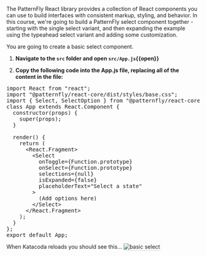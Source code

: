 The PatternFly React library provides a collection of React components you can use to build interfaces with consistent markup, styling, and behavior. In this course, we're going to build a PatternFly select component together - starting with the single select variant, and then expanding the example using the typeahead select variant and adding some customization.

You are going to create a basic select component.

1) **Navigate to the `src` folder and open `src/App.js`{{open}}**

2) **Copy the following code into the App.js file, replacing all of the content in the file:**

<pre class="file" data-filename="App.js" data-target="replace">
import React from &quot;react&quot;;
import &quot;@patternfly/react-core/dist/styles/base.css&quot;;
import { Select, SelectOption } from &quot;@patternfly/react-core&quot;;
class App extends React.Component {
  constructor(props) {
    super(props);
  }

  render() {
    return (
      &lt;React.Fragment&gt;
        &lt;Select 
          onToggle={Function.prototype} 
          onSelect={Function.prototype} 
          selections={null} 
          isExpanded={false} 
          placeholderText="Select a state"
        &gt;
          (Add options here)
        &lt;/Select&gt;
      &lt;/React.Fragment&gt;
    );
  }
};
export default App;
</pre>

When Katacoda reloads you should see this...
<img src="select/assets/basic-select.png" alt="basic select" style="box-shadow: rgba(3, 3, 3, 0.2) 0px 1.25px 2.5px 0px;" />

